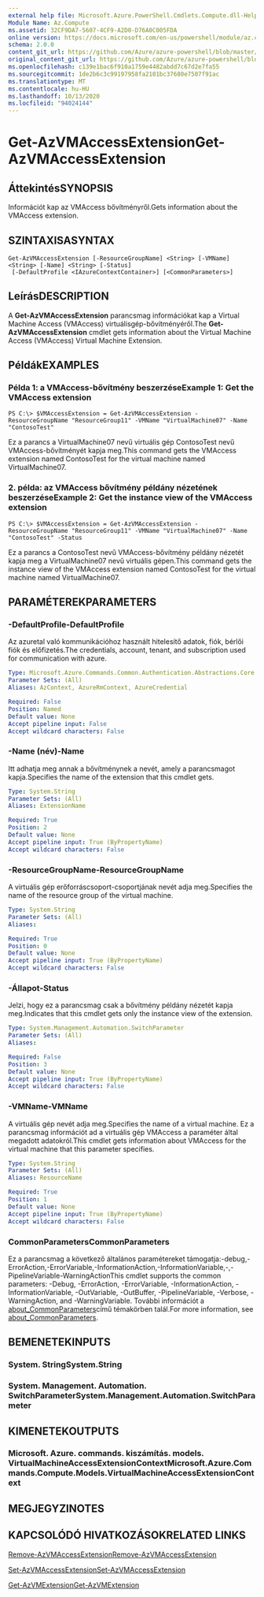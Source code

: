 ```yaml
---
external help file: Microsoft.Azure.PowerShell.Cmdlets.Compute.dll-Help.xml
Module Name: Az.Compute
ms.assetid: 32CF9DA7-5607-4CF9-A2D0-D76A0C005FDA
online version: https://docs.microsoft.com/en-us/powershell/module/az.compute/get-azvmaccessextension
schema: 2.0.0
content_git_url: https://github.com/Azure/azure-powershell/blob/master/src/Compute/Compute/help/Get-AzVMAccessExtension.md
original_content_git_url: https://github.com/Azure/azure-powershell/blob/master/src/Compute/Compute/help/Get-AzVMAccessExtension.md
ms.openlocfilehash: c139e1bac6f910a1759e4482abdd7c67d2e7fa55
ms.sourcegitcommit: 1de2b6c3c99197958fa2101bc37680e7507f91ac
ms.translationtype: MT
ms.contentlocale: hu-HU
ms.lasthandoff: 10/13/2020
ms.locfileid: "94024144"
---
```

# <span data-ttu-id="f12c2-101">Get-AzVMAccessExtension</span><span class="sxs-lookup"><span data-stu-id="f12c2-101">Get-AzVMAccessExtension</span></span>

## <span data-ttu-id="f12c2-102">Áttekintés</span><span class="sxs-lookup"><span data-stu-id="f12c2-102">SYNOPSIS</span></span>
<span data-ttu-id="f12c2-103">Információt kap az VMAccess bővítményről.</span><span class="sxs-lookup"><span data-stu-id="f12c2-103">Gets information about the VMAccess extension.</span></span>

## <span data-ttu-id="f12c2-104">SZINTAXISA</span><span class="sxs-lookup"><span data-stu-id="f12c2-104">SYNTAX</span></span>

```
Get-AzVMAccessExtension [-ResourceGroupName] <String> [-VMName] <String> [-Name] <String> [-Status]
 [-DefaultProfile <IAzureContextContainer>] [<CommonParameters>]
```

## <span data-ttu-id="f12c2-105">Leírás</span><span class="sxs-lookup"><span data-stu-id="f12c2-105">DESCRIPTION</span></span>
<span data-ttu-id="f12c2-106">A **Get-AzVMAccessExtension** parancsmag információkat kap a Virtual Machine Access (VMAccess) virtuálisgép-bővítményéről.</span><span class="sxs-lookup"><span data-stu-id="f12c2-106">The **Get-AzVMAccessExtension** cmdlet gets information about the Virtual Machine Access (VMAccess) Virtual Machine Extension.</span></span>

## <span data-ttu-id="f12c2-107">Példák</span><span class="sxs-lookup"><span data-stu-id="f12c2-107">EXAMPLES</span></span>

### <span data-ttu-id="f12c2-108">Példa 1: a VMAccess-bővítmény beszerzése</span><span class="sxs-lookup"><span data-stu-id="f12c2-108">Example 1: Get the VMAccess extension</span></span>
```
PS C:\> $VMAccessExtension = Get-AzVMAccessExtension -ResourceGroupName "ResourceGroup11" -VMName "VirtualMachine07" -Name "ContosoTest"
```

<span data-ttu-id="f12c2-109">Ez a parancs a VirtualMachine07 nevű virtuális gép ContosoTest nevű VMAccess-bővítményét kapja meg.</span><span class="sxs-lookup"><span data-stu-id="f12c2-109">This command gets the VMAccess extension named ContosoTest for the virtual machine named VirtualMachine07.</span></span>

### <span data-ttu-id="f12c2-110">2. példa: az VMAccess bővítmény példány nézetének beszerzése</span><span class="sxs-lookup"><span data-stu-id="f12c2-110">Example 2: Get the instance view of the VMAccess extension</span></span>
```
PS C:\> $VMAccessExtension = Get-AzVMAccessExtension -ResourceGroupName "ResourceGroup11" -VMName "VirtualMachine07" -Name "ContosoTest" -Status
```

<span data-ttu-id="f12c2-111">Ez a parancs a ContosoTest nevű VMAccess-bővítmény példány nézetét kapja meg a VirtualMachine07 nevű virtuális gépen.</span><span class="sxs-lookup"><span data-stu-id="f12c2-111">This command gets the instance view of the VMAccess extension named ContosoTest for the virtual machine named VirtualMachine07.</span></span>

## <span data-ttu-id="f12c2-112">PARAMÉTEREK</span><span class="sxs-lookup"><span data-stu-id="f12c2-112">PARAMETERS</span></span>

### <span data-ttu-id="f12c2-113">-DefaultProfile</span><span class="sxs-lookup"><span data-stu-id="f12c2-113">-DefaultProfile</span></span>
<span data-ttu-id="f12c2-114">Az azuretal való kommunikációhoz használt hitelesítő adatok, fiók, bérlői fiók és előfizetés.</span><span class="sxs-lookup"><span data-stu-id="f12c2-114">The credentials, account, tenant, and subscription used for communication with azure.</span></span>

```yaml
Type: Microsoft.Azure.Commands.Common.Authentication.Abstractions.Core.IAzureContextContainer
Parameter Sets: (All)
Aliases: AzContext, AzureRmContext, AzureCredential

Required: False
Position: Named
Default value: None
Accept pipeline input: False
Accept wildcard characters: False
```

### <span data-ttu-id="f12c2-115">-Name (név)</span><span class="sxs-lookup"><span data-stu-id="f12c2-115">-Name</span></span>
<span data-ttu-id="f12c2-116">Itt adhatja meg annak a bővítménynek a nevét, amely a parancsmagot kapja.</span><span class="sxs-lookup"><span data-stu-id="f12c2-116">Specifies the name of the extension that this cmdlet gets.</span></span>

```yaml
Type: System.String
Parameter Sets: (All)
Aliases: ExtensionName

Required: True
Position: 2
Default value: None
Accept pipeline input: True (ByPropertyName)
Accept wildcard characters: False
```

### <span data-ttu-id="f12c2-117">-ResourceGroupName</span><span class="sxs-lookup"><span data-stu-id="f12c2-117">-ResourceGroupName</span></span>
<span data-ttu-id="f12c2-118">A virtuális gép erőforráscsoport-csoportjának nevét adja meg.</span><span class="sxs-lookup"><span data-stu-id="f12c2-118">Specifies the name of the resource group of the virtual machine.</span></span>

```yaml
Type: System.String
Parameter Sets: (All)
Aliases:

Required: True
Position: 0
Default value: None
Accept pipeline input: True (ByPropertyName)
Accept wildcard characters: False
```

### <span data-ttu-id="f12c2-119">-Állapot</span><span class="sxs-lookup"><span data-stu-id="f12c2-119">-Status</span></span>
<span data-ttu-id="f12c2-120">Jelzi, hogy ez a parancsmag csak a bővítmény példány nézetét kapja meg.</span><span class="sxs-lookup"><span data-stu-id="f12c2-120">Indicates that this cmdlet gets only the instance view of the extension.</span></span>

```yaml
Type: System.Management.Automation.SwitchParameter
Parameter Sets: (All)
Aliases:

Required: False
Position: 3
Default value: None
Accept pipeline input: True (ByPropertyName)
Accept wildcard characters: False
```

### <span data-ttu-id="f12c2-121">-VMName</span><span class="sxs-lookup"><span data-stu-id="f12c2-121">-VMName</span></span>
<span data-ttu-id="f12c2-122">A virtuális gép nevét adja meg.</span><span class="sxs-lookup"><span data-stu-id="f12c2-122">Specifies the name of a virtual machine.</span></span>
<span data-ttu-id="f12c2-123">Ez a parancsmag információt ad a virtuális gép VMAccess a paraméter által megadott adatokról.</span><span class="sxs-lookup"><span data-stu-id="f12c2-123">This cmdlet gets information about VMAccess for the virtual machine that this parameter specifies.</span></span>

```yaml
Type: System.String
Parameter Sets: (All)
Aliases: ResourceName

Required: True
Position: 1
Default value: None
Accept pipeline input: True (ByPropertyName)
Accept wildcard characters: False
```

### <span data-ttu-id="f12c2-124">CommonParameters</span><span class="sxs-lookup"><span data-stu-id="f12c2-124">CommonParameters</span></span>
<span data-ttu-id="f12c2-125">Ez a parancsmag a következő általános paramétereket támogatja:-debug,-ErrorAction,-ErrorVariable,-InformationAction,-InformationVariable,-,-PipelineVariable-WarningAction</span><span class="sxs-lookup"><span data-stu-id="f12c2-125">This cmdlet supports the common parameters: -Debug, -ErrorAction, -ErrorVariable, -InformationAction, -InformationVariable, -OutVariable, -OutBuffer, -PipelineVariable, -Verbose, -WarningAction, and -WarningVariable.</span></span> <span data-ttu-id="f12c2-126">További információt a [about_CommonParameters](http://go.microsoft.com/fwlink/?LinkID=113216)című témakörben talál.</span><span class="sxs-lookup"><span data-stu-id="f12c2-126">For more information, see [about_CommonParameters](http://go.microsoft.com/fwlink/?LinkID=113216).</span></span>

## <span data-ttu-id="f12c2-127">BEMENETEK</span><span class="sxs-lookup"><span data-stu-id="f12c2-127">INPUTS</span></span>

### <span data-ttu-id="f12c2-128">System. String</span><span class="sxs-lookup"><span data-stu-id="f12c2-128">System.String</span></span>

### <span data-ttu-id="f12c2-129">System. Management. Automation. SwitchParameter</span><span class="sxs-lookup"><span data-stu-id="f12c2-129">System.Management.Automation.SwitchParameter</span></span>

## <span data-ttu-id="f12c2-130">KIMENETEK</span><span class="sxs-lookup"><span data-stu-id="f12c2-130">OUTPUTS</span></span>

### <span data-ttu-id="f12c2-131">Microsoft. Azure. commands. kiszámítás. models. VirtualMachineAccessExtensionContext</span><span class="sxs-lookup"><span data-stu-id="f12c2-131">Microsoft.Azure.Commands.Compute.Models.VirtualMachineAccessExtensionContext</span></span>

## <span data-ttu-id="f12c2-132">MEGJEGYZI</span><span class="sxs-lookup"><span data-stu-id="f12c2-132">NOTES</span></span>

## <span data-ttu-id="f12c2-133">KAPCSOLÓDÓ HIVATKOZÁSOK</span><span class="sxs-lookup"><span data-stu-id="f12c2-133">RELATED LINKS</span></span>

[<span data-ttu-id="f12c2-134">Remove-AzVMAccessExtension</span><span class="sxs-lookup"><span data-stu-id="f12c2-134">Remove-AzVMAccessExtension</span></span>](./Remove-AzVMAccessExtension.md)

[<span data-ttu-id="f12c2-135">Set-AzVMAccessExtension</span><span class="sxs-lookup"><span data-stu-id="f12c2-135">Set-AzVMAccessExtension</span></span>](./Set-AzVMAccessExtension.md)

[<span data-ttu-id="f12c2-136">Get-AzVMExtension</span><span class="sxs-lookup"><span data-stu-id="f12c2-136">Get-AzVMExtension</span></span>](./Get-AzVMExtension.md)


